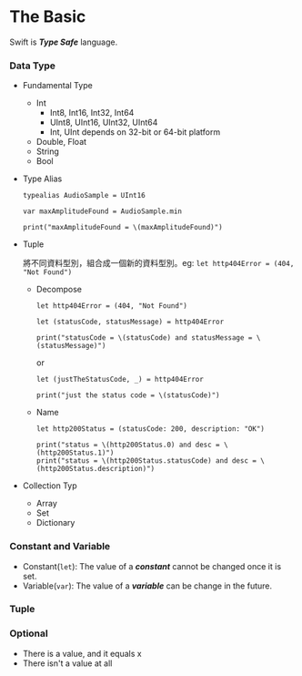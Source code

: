 # The Basic

Swift is **_Type Safe_** language.

### Data Type

* Fundamental Type
  * Int
    * Int8, Int16, Int32, Int64
    * UInt8, UInt16, UInt32, UInt64
    * Int, UInt depends on 32-bit or 64-bit platform
  * Double, Float
  * String
  * Bool


* Type Alias

  ```
  typealias AudioSample = UInt16

  var maxAmplitudeFound = AudioSample.min

  print("maxAmplitudeFound = \(maxAmplitudeFound)")
  ```


* Tuple

  將不同資料型別，組合成一個新的資料型別。eg: `let http404Error = (404, "Not Found")`

  * Decompose

    ```
    let http404Error = (404, "Not Found")

    let (statusCode, statusMessage) = http404Error

    print("statusCode = \(statusCode) and statusMessage = \(statusMessage)")

    ```
    or

    ```
    let (justTheStatusCode, _) = http404Error

    print("just the status code = \(statusCode)")
    ```

  * Name

    ```
    let http200Status = (statusCode: 200, description: "OK")

    print("status = \(http200Status.0) and desc = \(http200Status.1)")
    print("status = \(http200Status.statusCode) and desc = \(http200Status.description)")
    ```


* Collection Typ
  * Array
  * Set
  * Dictionary

### Constant and Variable

* Constant(`let`): The value of a **_constant_** cannot be changed once it is set.
* Variable(`var`): The value of a **_variable_** can be change in the future.

### Tuple

### Optional

* There is a value, and it equals x
* There isn't a value at all
